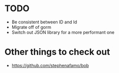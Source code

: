 # TODO

* Be consistent between ID and Id
* Migrate off of gorm
* Switch out JSON library for a more performant one

# Other things to check out

* https://github.com/stephenafamo/bob